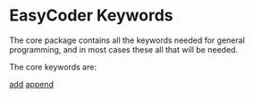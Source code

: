 # EasyCoder Keywords

The core package contains all the keywords needed for general programming, and in most cases these all that will be needed.

The core keywords are:

[add](core/add.md) [append](core/append)
